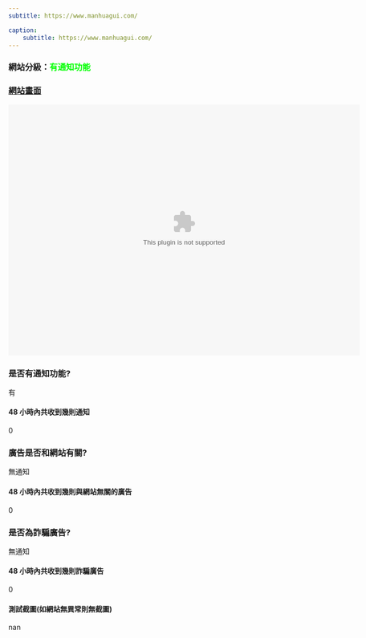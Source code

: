 ```yaml
---
subtitle: https://www.manhuagui.com/

caption:
	subtitle: https://www.manhuagui.com/
---
```


<h3>網站分級：<font color="#00FF00">有通知功能</font></h3>

### [網站畫面](https://www.manhuagui.com/)
<embed src="https://web.archive.org/web/https://www.manhuagui.com/" style="width:700px; height: 500px;">

### 是否有通知功能?
有

#### 48 小時內共收到幾則通知
0

### 廣告是否和網站有關?
無通知

#### 48 小時內共收到幾則與網站無關的廣告
0

### 是否為詐騙廣告?
無通知

#### 48 小時內共收到幾則詐騙廣告
0

#### 測試截圖(如網站無異常則無截圖)
nan

